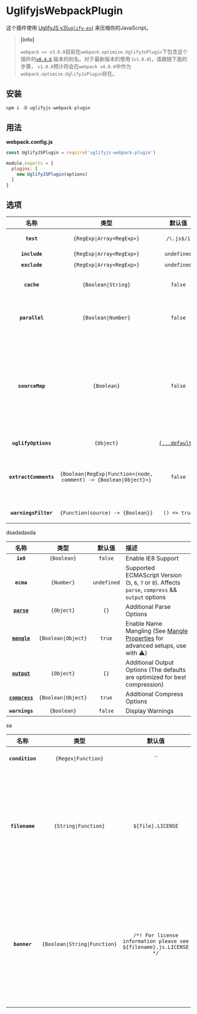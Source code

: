 # UglifyjsWebpackPlugin

这个插件使用 [UglifyJS v3](https://github.com/mishoo/UglifyJS2/tree/harmony)[\(`uglify-es`\)](https://npmjs.com/package/uglify-es) 来压缩你的JavaScript。

> **\[info\]**
>
> `webpack =< v3.0.0`目前在`webpack.optimize.UglifyJsPlugin`下包含这个插件的[`v0.4.6`](https://github.com/webpack-contrib/uglifyjs-webpack-plugin/tree/version-0.4) 版本的别名。对于最新版本的使用 \(`v1.0.0`\)，请跟随下面的步骤， `v1.0.0`预计将会在`webpack v4.0.0`中作为`webpack.optimize.UglifyJsPlugin`存在。

## 安装

```js
npm i -D uglifyjs-webpack-plugin
```

## 用法

**webpack.config.js**

```js
const UglifyJSPlugin = require('uglifyjs-webpack-plugin')

module.exports = {
  plugins: [
    new UglifyJSPlugin(options)
  ]
}
```

## 选项

|名称|类型|默认值|描述|
|:--:|:--:|:-----:|:----------|
|**`test`**|`{RegExp\|Array<RegExp>}`| <code>/\\.js$/i</code>|测试匹配的文件|
|**`include`**|`{RegExp\|Array<RegExp>}`|`undefined`| `包含`的文件|
|**`exclude`**|`{RegExp\|Array<RegExp>}`|`undefined`|`排除`的文件|
|**`cache`**|`{Boolean\|String}`|`false`|开启文件缓存来提高构建速度|
|**`parallel`**|`{Boolean\|Number}`|`false`|使用多进程并行运行来提高构建速度|
|**`sourceMap`**|`{Boolean}`|`false`|使用源映射将错误信息位置映射到模块 (This slows down the compilation) ⚠️ **`cheap-source-map` 选项不能和这个插件一同工作**|
|**`uglifyOptions`**|`{Object}`|[`{...defaults}`](https://github.com/webpack-contrib/uglifyjs-webpack-plugin/tree/master#uglifyoptions)|`uglify` [Options](https://github.com/mishoo/UglifyJS2/tree/harmony#minify-options)|
|**`extractComments`**|`{Boolean\|RegExp\|Function<(node, comment) -> {Boolean\|Object}>}`|`false`|是否将注释提取到单独的文件， (参见 [细节](https://github.com/webpack/webpack/commit/71933e979e51c533b432658d5e37917f9e71595a) (`webpack >= 2.3.0`)|
|**`warningsFilter`**|`{Function(source) -> {Boolean}}`|`() => true`|允许过滤uglify警告|

dsadadasda


|名称|类型|默认值|描述|
|:--:|:--:|:-----:|:----------|
|**`ie8`**|`{Boolean}`|`false`|Enable IE8 Support|
|**`ecma`**|`{Number}`|`undefined`|Supported ECMAScript Version (`5`, `6`, `7` or `8`). Affects `parse`, `compress` && `output` options|
|**[`parse`](https://github.com/mishoo/UglifyJS2/tree/harmony#parse-options)**|`{Object}`|`{}`|Additional Parse Options|
|**[`mangle`](https://github.com/mishoo/UglifyJS2/tree/harmony#mangle-options)**|`{Boolean\|Object}`|`true`|Enable Name Mangling (See [Mangle Properties](https://github.com/mishoo/UglifyJS2/tree/harmony#mangle-properties-options) for advanced setups, use with ⚠️)|
|**[`output`](https://github.com/mishoo/UglifyJS2/tree/harmony#output-options)**|`{Object}`|`{}`|Additional Output Options (The defaults are optimized for best compression)|
|**[`compress`](https://github.com/mishoo/UglifyJS2/tree/harmony#compress-options)**|`{Boolean\|Object}`|`true`|Additional Compress Options|
|**`warnings`**|`{Boolean}`|`false`|Display Warnings|


sa

|名称|类型|默认值|描述|
|:--:|:--:|:-----:|:----------|
|**`condition`**|`{Regex\|Function}`|``|Regular Expression or function (see previous point)|
|**`filename`**|`{String\|Function}`|`${file}.LICENSE`|The file where the extracted comments will be stored. Can be either a `{String}` or a `{Function<(string) -> {String}>}`, which will be given the original filename. Default is to append the suffix `.LICENSE` to the original filename|
|**`banner`**|`{Boolean\|String\|Function}`|`/*! For license information please see ${filename}.js.LICENSE */`|The banner text that points to the extracted file and will be added on top of the original file. Can be `false` (no banner), a `{String}`, or a `{Function<(string) -> {String}` that will be called with the filename where extracted comments have been stored. Will be wrapped into comment|



